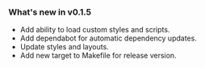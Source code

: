 ### What's new in v0.1.5

- Add ability to load custom styles and scripts.
- Add dependabot for automatic dependency updates.
- Update styles and layouts.
- Add new target to Makefile for release version.
